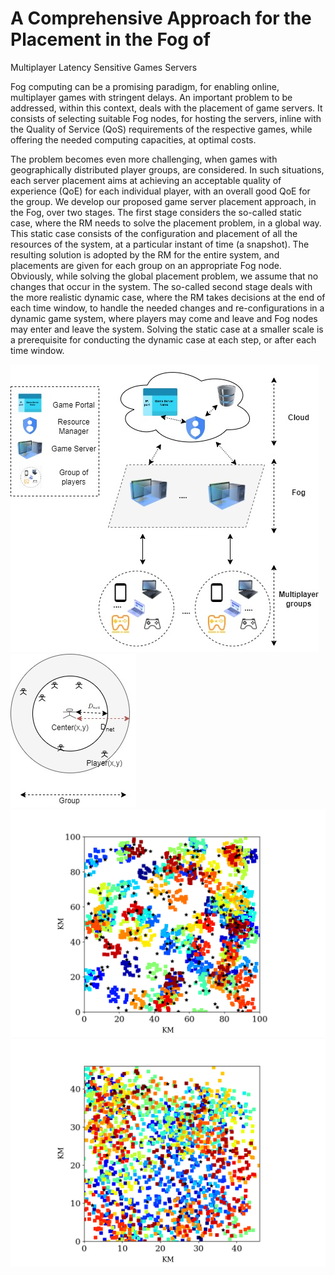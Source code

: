 # A Comprehensive Approach for the Placement in the Fog of 
Multiplayer Latency Sensitive Games Servers

Fog computing can be a promising paradigm, for enabling online, multiplayer games with stringent delays. An important problem to be addressed, within this context, deals with the  placement of game servers. It consists of selecting suitable Fog nodes, for hosting the servers, inline with the Quality of Service (QoS) requirements of the respective games, while offering the needed computing capacities, at optimal costs. 

The problem becomes even more challenging, when games with geographically distributed player groups, are considered. In such situations, each server placement aims at achieving an acceptable quality of experience (QoE) for each individual player, with an overall good QoE for the group. 
We develop our proposed game server placement approach, in the Fog, over two stages. The first stage considers the so-called static case, where the RM needs to solve the placement problem, in a global way. This static case consists of the configuration and placement of all the resources of the system, at a particular instant of time (a snapshot). The resulting solution is adopted by the RM for the entire system, and placements are given for each group on an appropriate Fog node. Obviously, while solving the global placement problem, we assume that no changes that occur in the system. The so-called second stage  deals with the more realistic dynamic case, where the RM takes decisions at the end of each time window, to handle the needed changes and re-configurations in a dynamic game system, where players may come and leave and Fog nodes may enter and leave the system. Solving the static case at a smaller scale is a prerequisite for conducting the dynamic case at each step, or after each time window.  

![](Results/GamingSystem.jpg)
![](Results/Data/PlayersDistribution.jpg)
![](Results/Data/Distribution_100_1000.png)
![](Results/Data/Distribution_100_5000.png)
